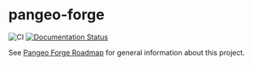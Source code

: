 # pangeo-forge

![CI](https://github.com/pangeo-forge/pangeo-forge/workflows/CI/badge.svg)
[![Documentation Status](https://readthedocs.org/projects/pangeo-forge/badge/?version=latest)](https://pangeo-forge.readthedocs.io/en/latest/?badge=latest)

See [Pangeo Forge Roadmap](https://github.com/pangeo-forge/roadmap) for general information about this project.
